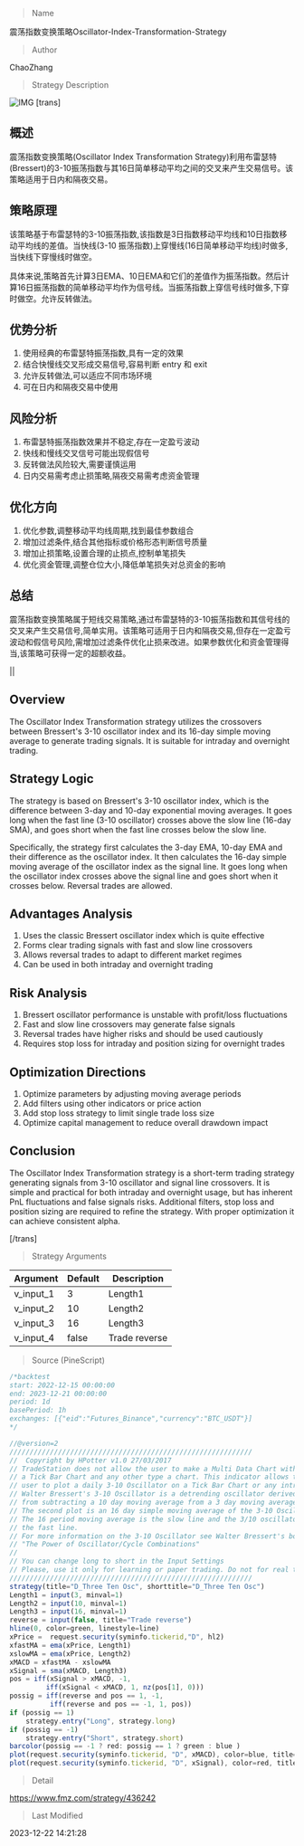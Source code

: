 
> Name

震荡指数变换策略Oscillator-Index-Transformation-Strategy

> Author

ChaoZhang

> Strategy Description

![IMG](https://www.fmz.com/upload/asset/1318c1c3a4cd8093d7d.png)
[trans]

## 概述

震荡指数变换策略(Oscillator Index Transformation Strategy)利用布雷瑟特(Bressert)的3-10振荡指数与其16日简单移动平均之间的交叉来产生交易信号。该策略适用于日内和隔夜交易。

## 策略原理  

该策略基于布雷瑟特的3-10振荡指数,该指数是3日指数移动平均线和10日指数移动平均线的差值。当快线(3-10 振荡指数)上穿慢线(16日简单移动平均线)时做多,当快线下穿慢线时做空。

具体来说,策略首先计算3日EMA、10日EMA和它们的差值作为振荡指数。然后计算16日振荡指数的简单移动平均作为信号线。当振荡指数上穿信号线时做多,下穿时做空。允许反转做法。

## 优势分析

1. 使用经典的布雷瑟特振荡指数,具有一定的效果  
2. 结合快慢线交叉形成交易信号,容易判断 entry 和 exit  
3. 允许反转做法,可以适应不同市场环境  
4. 可在日内和隔夜交易中使用  

## 风险分析  

1. 布雷瑟特振荡指数效果并不稳定,存在一定盈亏波动  
2. 快线和慢线交叉信号可能出现假信号  
3. 反转做法风险较大,需要谨慎运用  
4. 日内交易需考虑止损策略,隔夜交易需考虑资金管理 

## 优化方向  

1. 优化参数,调整移动平均线周期,找到最佳参数组合
2. 增加过滤条件,结合其他指标或价格形态判断信号质量  
3. 增加止损策略,设置合理的止损点,控制单笔损失  
4. 优化资金管理,调整仓位大小,降低单笔损失对总资金的影响  

## 总结  

震荡指数变换策略属于短线交易策略,通过布雷瑟特的3-10振荡指数和其信号线的交叉来产生交易信号,简单实用。该策略可适用于日内和隔夜交易,但存在一定盈亏波动和假信号风险,需增加过滤条件优化止损来改进。如果参数优化和资金管理得当,该策略可获得一定的超额收益。

||

## Overview  

The Oscillator Index Transformation strategy utilizes the crossovers between Bressert's 3-10 oscillator index and its 16-day simple moving average to generate trading signals. It is suitable for intraday and overnight trading.  

## Strategy Logic  

The strategy is based on Bressert's 3-10 oscillator index, which is the difference between 3-day and 10-day exponential moving averages. It goes long when the fast line (3-10 oscillator) crosses above the slow line (16-day SMA), and goes short when the fast line crosses below the slow line.  

Specifically, the strategy first calculates the 3-day EMA, 10-day EMA and their difference as the oscillator index. It then calculates the 16-day simple moving average of the oscillator index as the signal line. It goes long when the oscillator index crosses above the signal line and goes short when it crosses below. Reversal trades are allowed.  

## Advantages Analysis 

1. Uses the classic Bressert oscillator index which is quite effective  
2. Forms clear trading signals with fast and slow line crossovers  
3. Allows reversal trades to adapt to different market regimes 
4. Can be used in both intraday and overnight trading  

## Risk Analysis   

1. Bressert oscillator performance is unstable with profit/loss fluctuations  
2. Fast and slow line crossovers may generate false signals 
3. Reversal trades have higher risks and should be used cautiously  
4. Requires stop loss for intraday and position sizing for overnight trades  

## Optimization Directions  

1. Optimize parameters by adjusting moving average periods  
2. Add filters using other indicators or price action  
3. Add stop loss strategy to limit single trade loss size  
4. Optimize capital management to reduce overall drawdown impact  

## Conclusion  

The Oscillator Index Transformation strategy is a short-term trading strategy generating signals from 3-10 oscillator and signal line crossovers. It is simple and practical for both intraday and overnight usage, but has inherent PnL fluctuations and false signals risks. Additional filters, stop loss and position sizing are required to refine the strategy. With proper optimization it can achieve consistent alpha.

[/trans]

> Strategy Arguments



|Argument|Default|Description|
|----|----|----|
|v_input_1|3|Length1|
|v_input_2|10|Length2|
|v_input_3|16|Length3|
|v_input_4|false|Trade reverse|


> Source (PineScript)

``` javascript
/*backtest
start: 2022-12-15 00:00:00
end: 2023-12-21 00:00:00
period: 1d
basePeriod: 1h
exchanges: [{"eid":"Futures_Binance","currency":"BTC_USDT"}]
*/

//@version=2
////////////////////////////////////////////////////////////
//  Copyright by HPotter v1.0 27/03/2017
// TradeStation does not allow the user to make a Multi Data Chart with 
// a Tick Bar Chart and any other type a chart. This indicator allows the 
// user to plot a daily 3-10 Oscillator on a Tick Bar Chart or any intraday interval.
// Walter Bressert's 3-10 Oscillator is a detrending oscillator derived 
// from subtracting a 10 day moving average from a 3 day moving average. 
// The second plot is an 16 day simple moving average of the 3-10 Oscillator. 
// The 16 period moving average is the slow line and the 3/10 oscillator is 
// the fast line.
// For more information on the 3-10 Oscillator see Walter Bressert's book 
// "The Power of Oscillator/Cycle Combinations" 
//
// You can change long to short in the Input Settings
// Please, use it only for learning or paper trading. Do not for real trading.
////////////////////////////////////////////////////////////
strategy(title="D_Three Ten Osc", shorttitle="D_Three Ten Osc")
Length1 = input(3, minval=1)
Length2 = input(10, minval=1)
Length3 = input(16, minval=1)
reverse = input(false, title="Trade reverse")
hline(0, color=green, linestyle=line)
xPrice =  request.security(syminfo.tickerid,"D", hl2)
xfastMA = ema(xPrice, Length1)
xslowMA = ema(xPrice, Length2)
xMACD = xfastMA - xslowMA
xSignal = sma(xMACD, Length3)
pos = iff(xSignal > xMACD, -1,
	     iff(xSignal < xMACD, 1, nz(pos[1], 0))) 
possig = iff(reverse and pos == 1, -1,
          iff(reverse and pos == -1, 1, pos))	   
if (possig == 1) 
    strategy.entry("Long", strategy.long)
if (possig == -1)
    strategy.entry("Short", strategy.short)	   	    
barcolor(possig == -1 ? red: possig == 1 ? green : blue )
plot(request.security(syminfo.tickerid, "D", xMACD), color=blue, title="D_Three Ten Osc")
plot(request.security(syminfo.tickerid, "D", xSignal), color=red, title="D_Three Ave")
```

> Detail

https://www.fmz.com/strategy/436242

> Last Modified

2023-12-22 14:21:28
